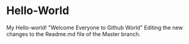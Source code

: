 # Hello-World
My Hello-world!
"Welcome Everyone to Github World"
    Editing the new changes to the Readme.md file of the Master branch.
